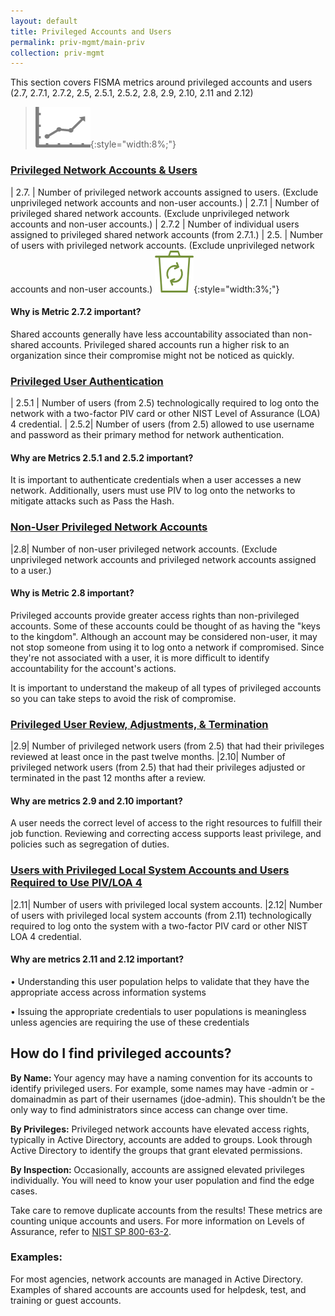 ```yaml
---
layout: default
title: Privileged Accounts and Users
permalink: priv-mgmt/main-priv
collection: priv-mgmt
---
```

This section covers FISMA metrics around privileged accounts and users (2.7, 2.7.1, 2.7.2, 2.5, 2.5.1, 2.5.2, 2.8, 2.9, 2.10, 2.11 and 2.12) 

>![Chart logo](../img/graph.png){:style="width:8%;"}

### [Privileged Network Accounts & Users](collection-25-27)

| 2.7. | Number of privileged network accounts assigned to users. (Exclude unprivileged network accounts and non-user accounts.)
| 2.7.1 | Number of privileged shared network accounts. (Exclude unprivileged network accounts and non-user accounts.)
| 2.7.2 | Number of individual users assigned to privileged shared network accounts (from 2.7.1.)
| 2.5. | Number of users with privileged network accounts. (Exclude unprivileged network accounts and non-user accounts.) ![Chart logo](../img/recycle.png){:style="width:3%;"}

<div class="usa-alert usa-alert-info">
  <div class="usa-alert-body">
    <p class="usa-alert-text"><H4>Why is Metric 2.7.2 important?</H4>
    Shared accounts generally have less accountability associated than non-shared accounts. Privileged shared accounts run a higher risk to an organization since their compromise might not be noticed as quickly.</p> 
</div>
</div>

### [Privileged User Authentication](collection-251-252)

| 2.5.1 | Number of users (from 2.5) technologically required to log onto the network with a two-factor PIV card or other NIST Level of Assurance (LOA) 4 credential.
| 2.5.2| Number of users (from 2.5) allowed to use username and password as their primary method for network authentication.

<div class="usa-alert usa-alert-info">
  <div class="usa-alert-body">
    <p class="usa-alert-text"><H4>Why are Metrics 2.5.1 and 2.5.2 important?</H4>
    It is important to authenticate credentials when a user accesses a new network. Additionally, users must use PIV to log onto the networks to mitigate attacks such as Pass the Hash.</p> 
</div>
</div>

### [Non-User Privileged Network Accounts](collection-28)

|2.8| Number of non-user privileged network accounts. (Exclude unprivileged network accounts and privileged network accounts assigned to a user.)

<div class="usa-alert usa-alert-info">
  <div class="usa-alert-body">
    <p class="usa-alert-text"><H4>Why is Metric 2.8 important?</H4>
    Privileged accounts provide greater access rights than non-privileged accounts. Some of these accounts could be thought of as having the "keys to the kingdom". Although an account may be considered non-user, it may not stop someone from using it to log onto a network if compromised. Since they're not associated with a user, it is more difficult to identify accountability for the account's actions.

It is important to understand the makeup of all types of privileged accounts so you can take steps to avoid the risk of compromise.</p> 
</div>
</div>

### [Privileged User Review, Adjustments, & Termination](collection-29-210)

|2.9| Number of privileged network users (from 2.5) that had their privileges reviewed at least once in the past twelve months.
|2.10| Number of privileged network users (from 2.5) that had their privileges adjusted or terminated in the past 12 months after a review.

<div class="usa-alert usa-alert-info">
  <div class="usa-alert-body">
    <p class="usa-alert-text"><H4>Why are metrics 2.9 and 2.10 important?</H4>
    A user needs the correct level of access to the right resources to fulfill their job function. Reviewing and correcting access supports least privilege, and policies such as segregation of duties.</p> 
</div>
</div>

### [Users with Privileged Local System Accounts and Users Required to Use PIV/LOA 4](collection-211-212)
|2.11| Number of users with privileged local system accounts.
|2.12| Number of users with privileged local system accounts (from 2.11) technologically required to log onto the system with a two-factor PIV card or other NIST LOA 4 credential.

<div class="usa-alert usa-alert-info">
  <div class="usa-alert-body">
    <p class="usa-alert-text"><H4>Why are metrics 2.11 and 2.12 important?</H4>
    <p>• Understanding this user population helps to validate that they have the appropriate access across information systems</p>
    <p>• Issuing the appropriate credentials to user populations is meaningless unless agencies are requiring the use of these credentials</p>
    </p> 
</div>
</div>

## How do I find privileged accounts?
<b> By Name: </b> Your agency may have a naming convention for its accounts to identify privileged users. For example, some names may have -admin or -domainadmin as part of their usernames (jdoe-admin). This shouldn’t be the only way to find administrators since access can change over time.

<b> By Privileges:</b> Privileged network accounts have elevated access rights, typically in Active Directory, accounts are added to groups. Look through Active Directory to identify the groups that grant elevated permissions.

<b> By Inspection: </b> Occasionally, accounts are assigned elevated privileges individually. You will need to know your user population and find the edge cases.

Take care to remove duplicate accounts from the results! These metrics are counting unique accounts and users. For more information on Levels of Assurance, refer to [NIST SP 800-63-2](http://nvlpubs.nist.gov/nistpubs/SpecialPublications/NIST.SP.800-63-2.pdf).

### Examples:
For most agencies, network accounts are managed in Active Directory. Examples of shared accounts are accounts used for helpdesk, test, and training or guest accounts.
